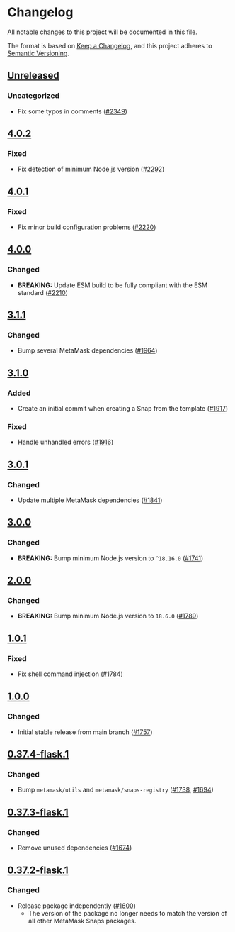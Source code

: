 # Changelog

All notable changes to this project will be documented in this file.

The format is based on [Keep a Changelog](https://keepachangelog.com/en/1.0.0/),
and this project adheres to [Semantic Versioning](https://semver.org/spec/v2.0.0.html).

## [Unreleased]

### Uncategorized

- Fix some typos in comments ([#2349](https://github.com/MetaMask/snaps-skunkworks.git/pull/2349))

## [4.0.2]

### Fixed

- Fix detection of minimum Node.js version ([#2292](https://github.com/MetaMask/snaps/pull/2292))

## [4.0.1]

### Fixed

- Fix minor build configuration problems ([#2220](https://github.com/MetaMask/snaps/pull/2220))

## [4.0.0]

### Changed

- **BREAKING:** Update ESM build to be fully compliant with the ESM standard ([#2210](https://github.com/MetaMask/snaps/pull/2210))

## [3.1.1]

### Changed

- Bump several MetaMask dependencies ([#1964](https://github.com/MetaMask/snaps/pull/1964))

## [3.1.0]

### Added

- Create an initial commit when creating a Snap from the template ([#1917](https://github.com/MetaMask/snaps/pull/1917))

### Fixed

- Handle unhandled errors ([#1916](https://github.com/MetaMask/snaps/pull/1916))

## [3.0.1]

### Changed

- Update multiple MetaMask dependencies ([#1841](https://github.com/MetaMask/snaps/pull/1841))

## [3.0.0]

### Changed

- **BREAKING:** Bump minimum Node.js version to `^18.16.0` ([#1741](https://github.com/MetaMask/snaps/pull/1741))

## [2.0.0]

### Changed

- **BREAKING:** Bump minimum Node.js version to `18.6.0` ([#1789](https://github.com/MetaMask/snaps/pull/1789))

## [1.0.1]

### Fixed

- Fix shell command injection ([#1784](https://github.com/MetaMask/snaps/pull/1784))

## [1.0.0]

### Changed

- Initial stable release from main branch ([#1757](https://github.com/MetaMask/snaps/pull/1757))

## [0.37.4-flask.1]

### Changed

- Bump `metamask/utils` and `metamask/snaps-registry` ([#1738](https://github.com/MetaMask/snaps/pull/1738), [#1694](https://github.com/MetaMask/snaps/pull/1694))

## [0.37.3-flask.1]

### Changed

- Remove unused dependencies ([#1674](https://github.com/MetaMask/snaps/pull/1674))

## [0.37.2-flask.1]

### Changed

- Release package independently ([#1600](https://github.com/MetaMask/snaps/pull/1600))
  - The version of the package no longer needs to match the version of all other
    MetaMask Snaps packages.

[Unreleased]: https://github.com/MetaMask/snaps-skunkworks.git/compare/@metamask/create-snap@4.0.2...HEAD
[4.0.2]: https://github.com/MetaMask/snaps-skunkworks.git/compare/@metamask/create-snap@4.0.1...@metamask/create-snap@4.0.2
[4.0.1]: https://github.com/MetaMask/snaps-skunkworks.git/compare/@metamask/create-snap@4.0.0...@metamask/create-snap@4.0.1
[4.0.0]: https://github.com/MetaMask/snaps-skunkworks.git/compare/@metamask/create-snap@3.1.1...@metamask/create-snap@4.0.0
[3.1.1]: https://github.com/MetaMask/snaps-skunkworks.git/compare/@metamask/create-snap@3.1.0...@metamask/create-snap@3.1.1
[3.1.0]: https://github.com/MetaMask/snaps-skunkworks.git/compare/@metamask/create-snap@3.0.1...@metamask/create-snap@3.1.0
[3.0.1]: https://github.com/MetaMask/snaps-skunkworks.git/compare/@metamask/create-snap@3.0.0...@metamask/create-snap@3.0.1
[3.0.0]: https://github.com/MetaMask/snaps-skunkworks.git/compare/@metamask/create-snap@2.0.0...@metamask/create-snap@3.0.0
[2.0.0]: https://github.com/MetaMask/snaps-skunkworks.git/compare/@metamask/create-snap@1.0.1...@metamask/create-snap@2.0.0
[1.0.1]: https://github.com/MetaMask/snaps-skunkworks.git/compare/@metamask/create-snap@1.0.0...@metamask/create-snap@1.0.1
[1.0.0]: https://github.com/MetaMask/snaps-skunkworks.git/compare/@metamask/create-snap@0.37.4-flask.1...@metamask/create-snap@1.0.0
[0.37.4-flask.1]: https://github.com/MetaMask/snaps-skunkworks.git/compare/@metamask/create-snap@0.37.3-flask.1...@metamask/create-snap@0.37.4-flask.1
[0.37.3-flask.1]: https://github.com/MetaMask/snaps-skunkworks.git/compare/@metamask/create-snap@0.37.2-flask.1...@metamask/create-snap@0.37.3-flask.1
[0.37.2-flask.1]: https://github.com/MetaMask/snaps-skunkworks.git/releases/tag/@metamask/create-snap@0.37.2-flask.1
